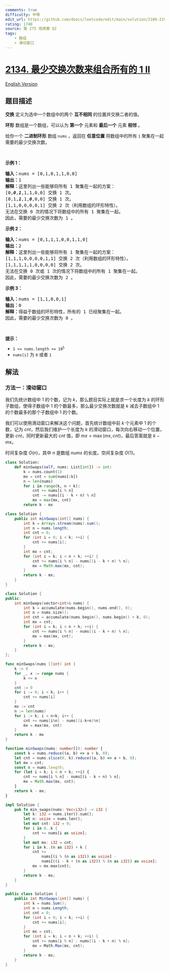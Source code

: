 ```yaml
---
comments: true
difficulty: 中等
edit_url: https://github.com/doocs/leetcode/edit/main/solution/2100-2199/2134.Minimum%20Swaps%20to%20Group%20All%201%27s%20Together%20II/README.md
rating: 1748
source: 第 275 场周赛 Q2
tags:
    - 数组
    - 滑动窗口
---
```


<!-- problem:start -->

# [2134. 最少交换次数来组合所有的 1 II](https://leetcode.cn/problems/minimum-swaps-to-group-all-1s-together-ii)

[English Version](/solution/2100-2199/2134.Minimum%20Swaps%20to%20Group%20All%201%27s%20Together%20II/README_EN.md)

## 题目描述

<!-- description:start -->

<p><strong>交换</strong> 定义为选中一个数组中的两个 <strong>互不相同</strong> 的位置并交换二者的值。</p>

<p><strong>环形</strong> 数组是一个数组，可以认为 <strong>第一个</strong> 元素和 <strong>最后一个</strong> 元素 <strong>相邻</strong> 。</p>

<p>给你一个 <strong>二进制环形</strong> 数组 <code>nums</code> ，返回在 <strong>任意位置</strong> 将数组中的所有 <code>1</code> 聚集在一起需要的最少交换次数。</p>

<p>&nbsp;</p>

<p><strong>示例 1：</strong></p>

<pre><strong>输入：</strong>nums = [0,1,0,1,1,0,0]
<strong>输出：</strong>1
<strong>解释：</strong>这里列出一些能够将所有 1 聚集在一起的方案：
[0,<strong><em>0</em></strong>,<em><strong>1</strong></em>,1,1,0,0] 交换 1 次。
[0,1,<em><strong>1</strong></em>,1,<em><strong>0</strong></em>,0,0] 交换 1 次。
[1,1,0,0,0,0,1] 交换 2 次（利用数组的环形特性）。
无法在交换 0 次的情况下将数组中的所有 1 聚集在一起。
因此，需要的最少交换次数为 1 。
</pre>

<p><strong>示例 2：</strong></p>

<pre><strong>输入：</strong>nums = [0,1,1,1,0,0,1,1,0]
<strong>输出：</strong>2
<strong>解释：</strong>这里列出一些能够将所有 1 聚集在一起的方案：
[1,1,1,0,0,0,0,1,1] 交换 2 次（利用数组的环形特性）。
[1,1,1,1,1,0,0,0,0] 交换 2 次。
无法在交换 0 次或 1 次的情况下将数组中的所有 1 聚集在一起。
因此，需要的最少交换次数为 2 。
</pre>

<p><strong>示例 3：</strong></p>

<pre><strong>输入：</strong>nums = [1,1,0,0,1]
<strong>输出：</strong>0
<strong>解释：</strong>得益于数组的环形特性，所有的 1 已经聚集在一起。
因此，需要的最少交换次数为 0 。</pre>

<p>&nbsp;</p>

<p><strong>提示：</strong></p>

<ul>
	<li><code>1 &lt;= nums.length &lt;= 10<sup>5</sup></code></li>
	<li><code>nums[i]</code> 为 <code>0</code> 或者 <code>1</code></li>
</ul>

<!-- description:end -->

## 解法

<!-- solution:start -->

### 方法一：滑动窗口

我们先统计数组中 $1$ 的个数，记为 $k$，那么题目实际上就是求一个长度为 $k$ 的环形子数组，使得子数组中 $1$ 的个数最多，那么最少交换次数就是 $k$ 减去子数组中 $1$ 的个数最多的那个子数组中 $1$ 的个数。

我们可以使用滑动窗口来解决这个问题，首先统计数组中前 $k$ 个元素中 $1$ 的个数，记为 $cnt$，然后我们维护一个长度为 $k$ 的滑动窗口，每次向右移动一个位置，更新 $cnt$，同时更新最大的 $cnt$ 值，即 $mx = \max(mx, cnt)$，最后答案就是 $k - mx$。

时间复杂度 $O(n)$，其中 $n$ 是数组 $nums$ 的长度。空间复杂度 $O(1)$。

<!-- tabs:start -->

```python
class Solution:
    def minSwaps(self, nums: List[int]) -> int:
        k = nums.count(1)
        mx = cnt = sum(nums[:k])
        n = len(nums)
        for i in range(k, n + k):
            cnt += nums[i % n]
            cnt -= nums[(i - k + n) % n]
            mx = max(mx, cnt)
        return k - mx
```

```java
class Solution {
    public int minSwaps(int[] nums) {
        int k = Arrays.stream(nums).sum();
        int n = nums.length;
        int cnt = 0;
        for (int i = 0; i < k; ++i) {
            cnt += nums[i];
        }
        int mx = cnt;
        for (int i = k; i < n + k; ++i) {
            cnt += nums[i % n] - nums[(i - k + n) % n];
            mx = Math.max(mx, cnt);
        }
        return k - mx;
    }
}
```

```cpp
class Solution {
public:
    int minSwaps(vector<int>& nums) {
        int k = accumulate(nums.begin(), nums.end(), 0);
        int n = nums.size();
        int cnt = accumulate(nums.begin(), nums.begin() + k, 0);
        int mx = cnt;
        for (int i = k; i < n + k; ++i) {
            cnt += nums[i % n] - nums[(i - k + n) % n];
            mx = max(mx, cnt);
        }
        return k - mx;
    }
};
```

```go
func minSwaps(nums []int) int {
	k := 0
	for _, x := range nums {
		k += x
	}
	cnt := 0
	for i := 0; i < k; i++ {
		cnt += nums[i]
	}
	mx := cnt
	n := len(nums)
	for i := k; i < n+k; i++ {
		cnt += nums[i%n] - nums[(i-k+n)%n]
		mx = max(mx, cnt)
	}
	return k - mx
}
```

```ts
function minSwaps(nums: number[]): number {
    const k = nums.reduce((a, b) => a + b, 0);
    let cnt = nums.slice(0, k).reduce((a, b) => a + b, 0);
    let mx = cnt;
    const n = nums.length;
    for (let i = k; i < n + k; ++i) {
        cnt += nums[i % n] - nums[(i - k + n) % n];
        mx = Math.max(mx, cnt);
    }
    return k - mx;
}
```

```rust
impl Solution {
    pub fn min_swaps(nums: Vec<i32>) -> i32 {
        let k: i32 = nums.iter().sum();
        let n: usize = nums.len();
        let mut cnt: i32 = 0;
        for i in 0..k {
            cnt += nums[i as usize];
        }
        let mut mx: i32 = cnt;
        for i in k..(n as i32) + k {
            cnt +=
                nums[(i % (n as i32)) as usize] -
                nums[((i - k + (n as i32)) % (n as i32)) as usize];
            mx = mx.max(cnt);
        }
        return k - mx;
    }
}
```

```cs
public class Solution {
    public int MinSwaps(int[] nums) {
        int k = nums.Sum();
        int n = nums.Length;
        int cnt = 0;
        for (int i = 0; i < k; ++i) {
            cnt += nums[i];
        }
        int mx = cnt;
        for (int i = k; i < n + k; ++i) {
            cnt += nums[i % n] - nums[(i - k + n) % n];
            mx = Math.Max(mx, cnt);
        }
        return k - mx;
    }
}
```

<!-- tabs:end -->

<!-- solution:end -->

<!-- problem:end -->
